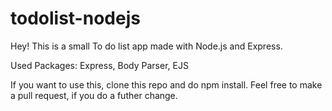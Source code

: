 # todolist-nodejs
Hey! This is a small To do list app made with Node.js and Express. 

Used Packages:
Express,
Body Parser,
EJS

If you want to use this, clone this repo and do npm install.
Feel free to make a pull request, if you do a futher change.
